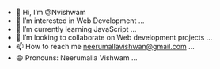 - 👋 Hi, I’m @Nvishwam
- 👀 I’m interested in Web Development ...
- 🌱 I’m currently learning JavaScript ...
- 💞️ I’m looking to collaborate on Web development projects ...
- 📫 How to reach me neerumallavishwan@gmail.com ...
- 😄 Pronouns: Neerumalla Vishwam ...



<!---
Nvishwam/Nvishwam is a ✨ special ✨ repository because its `README.md` (this file) appears on your GitHub profile.
You can click the Preview link to take a look at your changes.
--->

